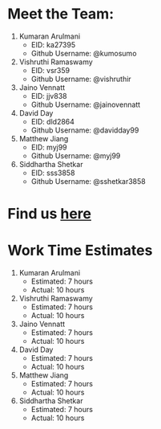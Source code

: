 # Meet the Team:
1. Kumaran Arulmani
    * EID: ka27395
    * Github Username: @kumosumo
2. Vishruthi Ramaswamy
    * EID: vsr359
    * Github Username: @vishruthir
3. Jaino Vennatt
    * EID: jjv838
    * Github Username: @jainovennatt
4. David Day
    * EID: dld2864
    * Github Username: @davidday99
5. Matthew Jiang
    * EID: myj99
    * Github Username: @myj99
6. Siddhartha Shetkar
    * EID: sss3858
    * Github Username: @sshetkar3858
# Find us [here](http://www.booklopedia.appspot.com/homepage.html)
# Work Time Estimates
1. Kumaran Arulmani
    * Estimated: 7 hours
    * Actual: 10 hours
2. Vishruthi Ramaswamy
    * Estimated: 7 hours
    * Actual: 10 hours
3. Jaino Vennatt
    * Estimated: 7 hours
    * Actual: 10 hours
4. David Day
    * Estimated: 7 hours
    * Actual: 10 hours
5. Matthew Jiang
    * Estimated: 7 hours
    * Actual: 10 hours
6. Siddhartha Shetkar
    * Estimated: 7 hours
    * Actual: 10 hours